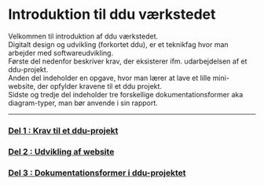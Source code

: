 # Introduktion til ddu værkstedet

Velkommen til introduktion af ddu værkstedet.    
Digitalt design og udvikling (forkortet ddu), er et teknikfag hvor man arbejder med softwareudvikling.   
Første del nedenfor beskriver krav, der eksisterer ifm. udarbejdelsen af et ddu-projekt.     
Anden del indeholder en opgave, hvor man lærer at lave et lille mini-website, der opfylder kravene til et ddu projekt.  
Sidste og tredje del indeholder tre forskellige dokumentationsformer aka diagram-typer, man bør anvende i sin rapport.    

--------------------------------

### [Del 1 : Krav til et ddu-projekt](del_1/Del1_krav.md)

### [Del 2 : Udvikling af website](del_2/Del2_webudvikling.md)

### [Del 3 : Dokumentationsformer i ddu-projektet](del_3/Del3_dokumentation.md)

